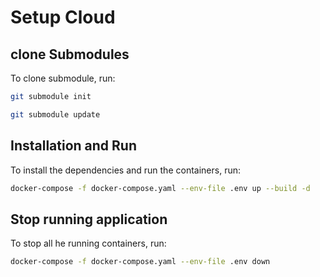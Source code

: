 # Setup Cloud

## clone Submodules

To clone submodule, run:

```bash
git submodule init
```

```bash
git submodule update
```

## Installation and Run

To install the dependencies and run the containers, run:

```bash
docker-compose -f docker-compose.yaml --env-file .env up --build -d
```

## Stop running application

To stop all he running containers, run:

```bash
docker-compose -f docker-compose.yaml --env-file .env down
```


